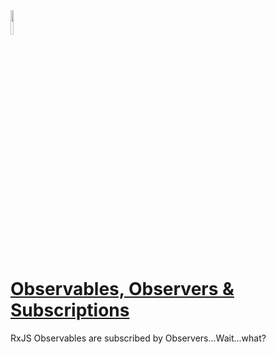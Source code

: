 <img src="https://i.ytimg.com/vi/Tux1nhBPl_w/maxresdefault.jpg" width="10%" height="10%">

# [Observables, Observers & Subscriptions](https://www.youtube.com/watch?v=Tux1nhBPl_w)

RxJS Observables are subscribed by Observers...Wait...what?